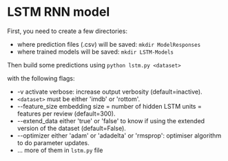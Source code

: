 # LSTM RNN model

First, you need to create a few directories:

- where prediction files (.csv) will be saved: `mkdir ModelResponses`
- where trained models will be saved: `mkdir LSTM-Models`

Then build some predictions using `python lstm.py <dataset>`

with the following flags:

- -v  activate verbose: increase output verbosity (default=inactive).
- `<dataset>`  must be either 'imdb' or 'rottom'.
- --feature_size  embedding size = number of hidden LSTM units = features per review (default=300).
- --extend_data  either 'true' or 'false' to know if using the extended version of the dataset (default=False).
- --optimizer  either 'adam' or 'adadelta' or 'rmsprop': optimiser algorithm to do parameter updates.
- ... more of them in `lstm.py` file

